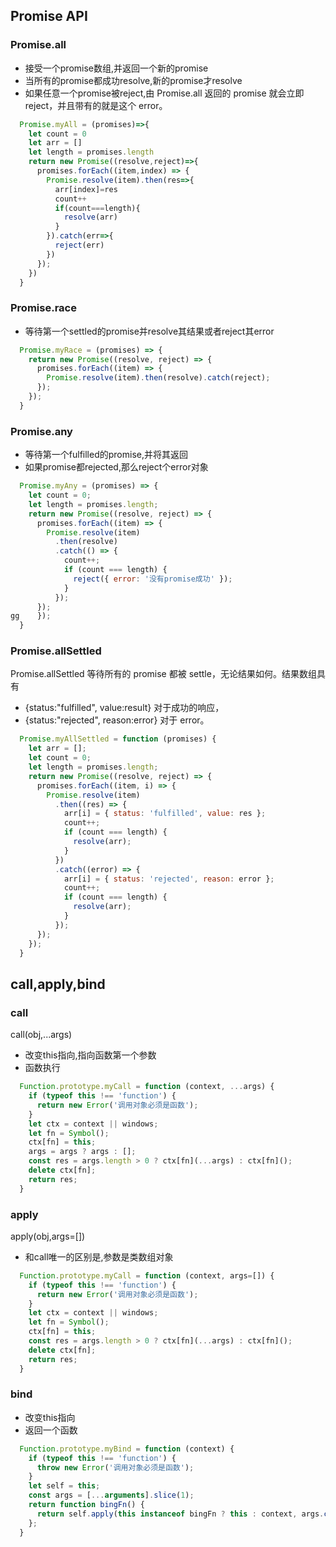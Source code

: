 ## Promise API
### Promise.all
- 接受一个promise数组,并返回一个新的promise
- 当所有的promise都成功resolve,新的promise才resolve
- 如果任意一个promise被reject,由 Promise.all 返回的 promise 就会立即 reject，并且带有的就是这个 error。

```javascript
  Promise.myAll = (promises)=>{
    let count = 0 
    let arr = []
    let length = promises.length
    return new Promise((resolve,reject)=>{
      promises.forEach((item,index) => {
        Promise.resolve(item).then(res=>{
          arr[index]=res
          count++
          if(count===length){
            resolve(arr)
          }
        }).catch(err=>{
          reject(err)
        })
      });
    })
  }
```
### Promise.race
- 等待第一个settled的promise并resolve其结果或者reject其error
```javascript
  Promise.myRace = (promises) => {
    return new Promise((resolve, reject) => {
      promises.forEach((item) => {
        Promise.resolve(item).then(resolve).catch(reject);
      });
    });
  }
```
### Promise.any
- 等待第一个fulfilled的promise,并将其返回
- 如果promise都rejected,那么reject个error对象
```javascript
  Promise.myAny = (promises) => {
    let count = 0;
    let length = promises.length;
    return new Promise((resolve, reject) => {
      promises.forEach((item) => {
        Promise.resolve(item)
          .then(resolve)
          .catch(() => {
            count++;
            if (count === length) {
              reject({ error: '没有promise成功' });
            }
          });
      });
gg    });
  }
```
### Promise.allSettled
Promise.allSettled 等待所有的 promise 都被 settle，无论结果如何。结果数组具有
- {status:"fulfilled", value:result} 对于成功的响应，
- {status:"rejected", reason:error} 对于 error。
```javascript
  Promise.myAllSettled = function (promises) {
    let arr = [];
    let count = 0;
    let length = promises.length;
    return new Promise((resolve, reject) => {
      promises.forEach((item, i) => {
        Promise.resolve(item)
          .then((res) => {
            arr[i] = { status: 'fulfilled', value: res };
            count++;
            if (count === length) {
              resolve(arr);
            }
          })
          .catch((error) => {
            arr[i] = { status: 'rejected', reason: error };
            count++;
            if (count === length) {
              resolve(arr);
            }
          });
      });
    });
  }
```
## call,apply,bind
### call
call(obj,...args)
- 改变this指向,指向函数第一个参数
- 函数执行
```javascript
  Function.prototype.myCall = function (context, ...args) {
    if (typeof this !== 'function') {
      return new Error('调用对象必须是函数');
    }
    let ctx = context || windows;
    let fn = Symbol();
    ctx[fn] = this;
    args = args ? args : [];
    const res = args.length > 0 ? ctx[fn](...args) : ctx[fn]();
    delete ctx[fn];
    return res;
  }
```
### apply
apply(obj,args=[])
- 和call唯一的区别是,参数是类数组对象
```javascript
  Function.prototype.myCall = function (context, args=[]) {
    if (typeof this !== 'function') {
      return new Error('调用对象必须是函数');
    }
    let ctx = context || windows;
    let fn = Symbol();
    ctx[fn] = this;
    const res = args.length > 0 ? ctx[fn](...args) : ctx[fn]();
    delete ctx[fn];
    return res;
  }
```
### bind
- 改变this指向
- 返回一个函数
```javascript
  Function.prototype.myBind = function (context) {
    if (typeof this !== 'function') {
      throw new Error('调用对象必须是函数');
    }
    let self = this;
    const args = [...arguments].slice(1);
    return function bingFn() {
      return self.apply(this instanceof bingFn ? this : context, args.concat(...arguments));
    };
  }
```


